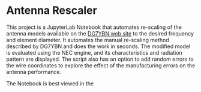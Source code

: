 # Antenna Rescaler

This project is a JupyterLab Notebook that automates re-scaling of the antenna models available on the [DG7YBN web site](http://dg7ybn.de/index.htm) to the desired frequency and element diameter. It automates the manual re-scaling method described by DG7YBN and does the work in seconds. The modified model is evaluated using the NEC engine, and its characteristics and radiation pattern are displayed. The script also has an option to add random errors to the wire coordinates to explore the effect of the manufacturing errors on the antenna performance.

The Notebook is best viewed in the

